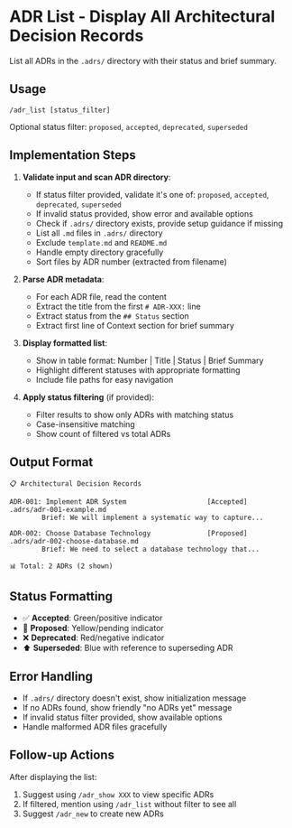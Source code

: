 # ADR List - Display All Architectural Decision Records

List all ADRs in the `.adrs/` directory with their status and brief summary.

## Usage
```
/adr_list [status_filter]
```

Optional status filter: `proposed`, `accepted`, `deprecated`, `superseded`

## Implementation Steps

1. **Validate input and scan ADR directory**:
   - If status filter provided, validate it's one of: `proposed`, `accepted`, `deprecated`, `superseded`
   - If invalid status provided, show error and available options
   - Check if `.adrs/` directory exists, provide setup guidance if missing
   - List all `.md` files in `.adrs/` directory
   - Exclude `template.md` and `README.md`
   - Handle empty directory gracefully
   - Sort files by ADR number (extracted from filename)

2. **Parse ADR metadata**:
   - For each ADR file, read the content
   - Extract the title from the first `# ADR-XXX:` line
   - Extract status from the `## Status` section
   - Extract first line of Context section for brief summary

3. **Display formatted list**:
   - Show in table format: Number | Title | Status | Brief Summary
   - Highlight different statuses with appropriate formatting
   - Include file paths for easy navigation

4. **Apply status filtering** (if provided):
   - Filter results to show only ADRs with matching status
   - Case-insensitive matching
   - Show count of filtered vs total ADRs

## Output Format

```
📋 Architectural Decision Records

ADR-001: Implement ADR System                    [Accepted]    .adrs/adr-001-example.md
        Brief: We will implement a systematic way to capture...

ADR-002: Choose Database Technology              [Proposed]    .adrs/adr-002-choose-database.md  
        Brief: We need to select a database technology that...

📊 Total: 2 ADRs (2 shown)
```

## Status Formatting
- ✅ **Accepted**: Green/positive indicator
- 🔄 **Proposed**: Yellow/pending indicator  
- ❌ **Deprecated**: Red/negative indicator
- ⬆️ **Superseded**: Blue with reference to superseding ADR

## Error Handling
- If `.adrs/` directory doesn't exist, show initialization message
- If no ADRs found, show friendly "no ADRs yet" message
- If invalid status filter provided, show available options
- Handle malformed ADR files gracefully

## Follow-up Actions
After displaying the list:
1. Suggest using `/adr_show XXX` to view specific ADRs
2. If filtered, mention using `/adr_list` without filter to see all
3. Suggest `/adr_new` to create new ADRs